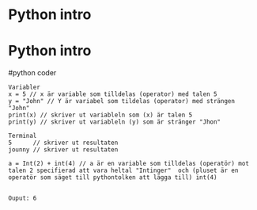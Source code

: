 ﻿# Python intro
# Python intro

#python coder

    Variabler
    x = 5 // x är variable som tilldelas (operator) med talen 5
    y = "John" // Y är variabel som tildelas (operator) med strängen "John"
    print(x) // skriver ut variableln som (x) är talen 5
    print(y) // skriver ut variableln (y) som är stränger "Jhon"

    Terminal 
    5      // skriver ut resultaten
    jounny // skriver ut resultaten 

    a = Int(2) + int(4) // a är en variable som tilldelas (operatör) mot talen 2 specifierad att vara heltal "Intinger"  och (pluset är en operatör som säget till pythontolken att lägga till) int(4)
    

    Ouput: 6

